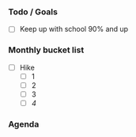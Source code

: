 ### Todo / Goals
- [ ] Keep up with school
	90% and up
### Monthly bucket list
- [ ] Hike
	- [ ] 1
	- [ ] 2
	- [ ] 3
	- [ ] *4*
### Agenda